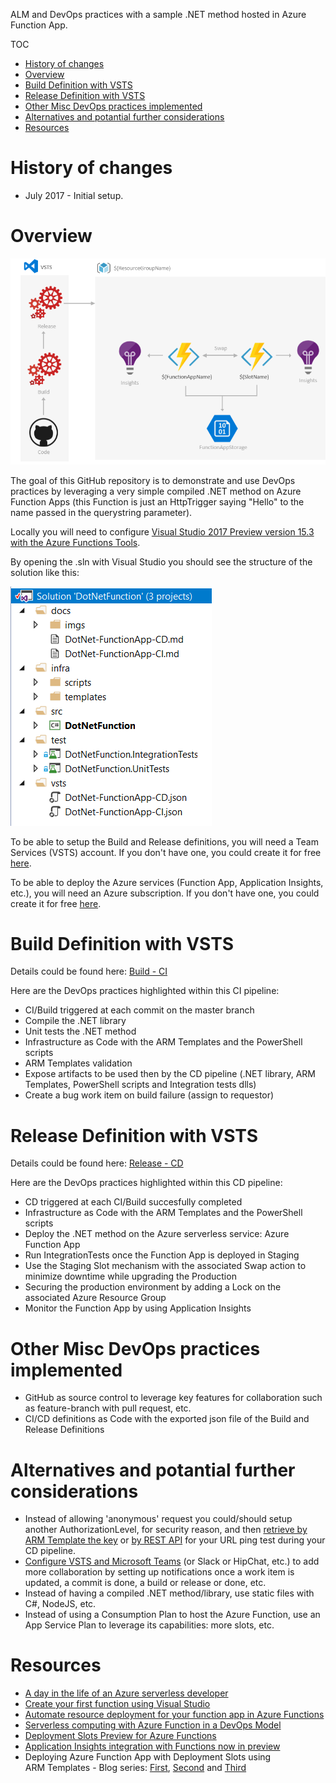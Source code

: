ALM and DevOps practices with a sample .NET method hosted in Azure Function App.

TOC

- [History of changes](#history-of-changes)
- [Overview](#overview)
- [Build Definition with VSTS](#build-definition-with-vsts)
- [Release Definition with VSTS](#release-definition-with-vsts)
- [Other Misc DevOps practices implemented](#other-misc-devops-practices-implemented)
- [Alternatives and potantial further considerations](#alternatives-and-potantial-further-considerations)
- [Resources](#resources)

# History of changes

- July 2017 - Initial setup.

# Overview

![Process - Overview](/docs/imgs/Process-Overview.PNG)

The goal of this GitHub repository is to demonstrate and use DevOps practices by leveraging a very simple compiled .NET method on Azure Function Apps (this Function is just an HttpTrigger saying "Hello" to the name passed in the querystring parameter).

Locally you will need to configure [Visual Studio 2017 Preview version 15.3 with the Azure Functions Tools](https://docs.microsoft.com/en-us/azure/azure-functions/functions-create-your-first-function-visual-studio).

By opening the .sln with Visual Studio you should see the structure of the solution like this:

![Visual Studio Solution Structure Overview](/docs/imgs/Visual-Studio-Solution-Structure-Overview.PNG)

To be able to setup the Build and Release definitions, you will need a Team Services (VSTS) account. If you don't have one, you could create it for free [here](https://www.visualstudio.com/team-services/).

To be able to deploy  the Azure services (Function App, Application Insights, etc.), you will need an Azure subscription. If you don't have one, you could create it for free [here](https://azure.microsoft.com/fr-ca/free/).

# Build Definition with VSTS

Details could be found here: [Build - CI](/docs/DotNet-FunctionApp-CI.md)

Here are the DevOps practices highlighted within this CI pipeline:
- CI/Build triggered at each commit on the master branch
- Compile the .NET library
- Unit tests the .NET method
- Infrastructure as Code with the ARM Templates and the PowerShell scripts
- ARM Templates validation
- Expose artifacts to be used then by the CD pipeline (.NET library, ARM Templates, PowerShell scripts and Integration tests dlls)
- Create a bug work item on build failure (assign to requestor)

# Release Definition with VSTS

Details could be found here: [Release - CD](/docs/DotNet-FunctionApp-CD.md)

Here are the DevOps practices highlighted within this CD pipeline:
- CD triggered at each CI/Build succesfully completed
- Infrastructure as Code with the ARM Templates and the PowerShell scripts
- Deploy the .NET method on the Azure serverless service: Azure Function App
- Run IntegrationTests once the Function App is deployed in Staging
- Use the Staging Slot mechanism with the associated Swap action to minimize downtime while upgrading the Production
- Securing the production environment by adding a Lock on the associated Azure Resource Group
- Monitor the Function App by using Application Insights

# Other Misc DevOps practices implemented

- GitHub as source control to leverage key features for collaboration such as feature-branch with pull request, etc.
- CI/CD definitions as Code with the exported json file of the Build and Release Definitions

# Alternatives and potantial further considerations

- Instead of allowing 'anonymous' request you could/should setup another AuthorizationLevel, for security reason, and then [retrieve by ARM Template the key](https://stackoverflow.com/questions/43253453/get-function-host-keys-of-azure-function-in-powershell/44117841#44117841) or [by REST API](https://github.com/Azure/azure-webjobs-sdk-script/wiki/Key-management-API) for your URL ping test during your CD pipeline.
- [Configure VSTS and Microsoft Teams](https://almvm.azurewebsites.net/labs/vsts/teams/) (or Slack or HipChat, etc.) to add more collaboration by setting up notifications once a work item is updated, a commit is done, a build or release or done, etc.
- Instead of having a compiled .NET method/library, use static files with C#, NodeJS, etc.
- Instead of using a Consumption Plan to host the Azure Function, use an App Service Plan to leverage its capabilities: more slots, etc.

# Resources

- [A day in the life of an Azure serverless developer](https://channel9.msdn.com/Events/Build/2017/T6003)
- [Create your first function using Visual Studio](https://docs.microsoft.com/en-us/azure/azure-functions/functions-create-your-first-function-visual-studio)
- [Automate resource deployment for your function app in Azure Functions](https://docs.microsoft.com/en-us/azure/azure-functions/functions-infrastructure-as-code)
- [Serverless computing with Azure Function in a DevOps Model](https://blogs.msdn.microsoft.com/troubleshooting_tips_for_developers/2017/07/05/serverless-computing-with-azure-function-in-a-devops-model/)
- [Deployment Slots Preview for Azure Functions](https://blogs.msdn.microsoft.com/appserviceteam/2017/06/13/deployment-slots-preview-for-azure-functions/)
- [Application Insights integration with Functions now in preview](https://blogs.msdn.microsoft.com/appserviceteam/2017/05/10/application-insights-integration-with-functions-now-in-preview/)
- Deploying Azure Function App with Deployment Slots using ARM Templates - Blog series: [First](https://nascent.blog/2017/05/31/azure-function-app-deployment-slots-arm-template/), [Second](https://nascent.blog/2017/06/22/azure-functions-arm-templates-snags-1-http-triggers-keys/) and [Third](https://nascent.blog/2017/06/27/azure-functions-slots-arm-templates-snags-2-redeploy-causes-unwanted-swap/)
